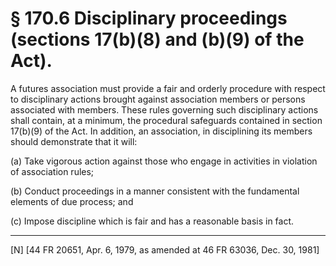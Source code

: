 # § 170.6   Disciplinary proceedings (sections 17(b)(8) and (b)(9) of the Act).

A futures association must provide a fair and orderly procedure with respect to disciplinary actions brought against association members or persons associated with members. These rules governing such disciplinary actions shall contain, at a minimum, the procedural safeguards contained in section 17(b)(9) of the Act. In addition, an association, in disciplining its members should demonstrate that it will: 


(a) Take vigorous action against those who engage in activities in violation of association rules; 


(b) Conduct proceedings in a manner consistent with the fundamental elements of due process; and 


(c) Impose discipline which is fair and has a reasonable basis in fact.



---

[N] [44 FR 20651, Apr. 6, 1979, as amended at 46 FR 63036, Dec. 30, 1981]




